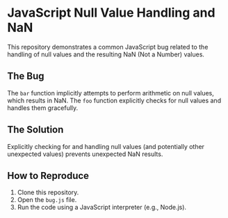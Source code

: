 # JavaScript Null Value Handling and NaN

This repository demonstrates a common JavaScript bug related to the handling of null values and the resulting NaN (Not a Number) values.

## The Bug
The `bar` function implicitly attempts to perform arithmetic on null values, which results in NaN. The `foo` function explicitly checks for null values and handles them gracefully.

## The Solution
Explicitly checking for and handling null values (and potentially other unexpected values) prevents unexpected NaN results.

## How to Reproduce
1. Clone this repository.
2. Open the `bug.js` file.
3. Run the code using a JavaScript interpreter (e.g., Node.js).